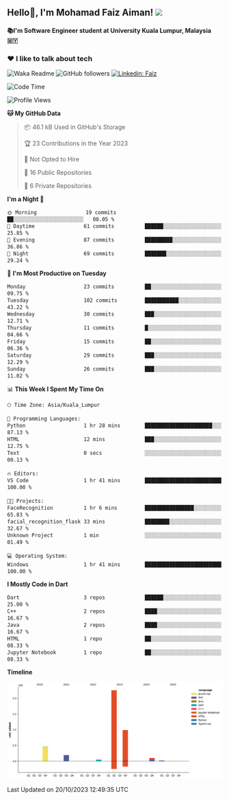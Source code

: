 <h2> Hello👋, I'm Mohamad Faiz Aiman! <img src="https://media.giphy.com/media/12oufCB0MyZ1Go/giphy.gif" width="50"></h2>

#### 📚I'm Software Engineer student at University Kuala Lumpur, Malaysia 🇲🇾
###  ❤️ I like to talk about tech 


![Waka Readme](https://github.com/anmol098/anmol098/workflows/Waka%20Readme/badge.svg)
![GitHub followers](https://img.shields.io/github/followers/faizaiman?label=Follow&style=social)
[![Linkedin: Faiz](https://img.shields.io/badge/-Faiz-blue?style=flat-square&logo=Linkedin&logoColor=white&link=https://www.linkedin.com/in/mohamad-faiz-aiman-623747192/)](https://www.linkedin.com/in/mohamad-faiz-aiman-623747192/)

<!--START_SECTION:waka-->
![Code Time](http://img.shields.io/badge/Code%20Time-151%20hrs%2046%20mins-blue)

![Profile Views](http://img.shields.io/badge/Profile%20Views-0-blue)

**🐱 My GitHub Data** 

> 📦 46.1 kB Used in GitHub's Storage 
 > 
> 🏆 23 Contributions in the Year 2023
 > 
> 🚫 Not Opted to Hire
 > 
> 📜 16 Public Repositories 
 > 
> 🔑 6 Private Repositories 
 > 
**I'm a Night 🦉** 

```text
🌞 Morning                19 commits          ██░░░░░░░░░░░░░░░░░░░░░░░   08.05 % 
🌆 Daytime                61 commits          ██████░░░░░░░░░░░░░░░░░░░   25.85 % 
🌃 Evening                87 commits          █████████░░░░░░░░░░░░░░░░   36.86 % 
🌙 Night                  69 commits          ███████░░░░░░░░░░░░░░░░░░   29.24 % 
```
📅 **I'm Most Productive on Tuesday** 

```text
Monday                   23 commits          ██░░░░░░░░░░░░░░░░░░░░░░░   09.75 % 
Tuesday                  102 commits         ███████████░░░░░░░░░░░░░░   43.22 % 
Wednesday                30 commits          ███░░░░░░░░░░░░░░░░░░░░░░   12.71 % 
Thursday                 11 commits          █░░░░░░░░░░░░░░░░░░░░░░░░   04.66 % 
Friday                   15 commits          ██░░░░░░░░░░░░░░░░░░░░░░░   06.36 % 
Saturday                 29 commits          ███░░░░░░░░░░░░░░░░░░░░░░   12.29 % 
Sunday                   26 commits          ███░░░░░░░░░░░░░░░░░░░░░░   11.02 % 
```


📊 **This Week I Spent My Time On** 

```text
🕑︎ Time Zone: Asia/Kuala_Lumpur

💬 Programming Languages: 
Python                   1 hr 28 mins        ██████████████████████░░░   87.13 % 
HTML                     12 mins             ███░░░░░░░░░░░░░░░░░░░░░░   12.75 % 
Text                     0 secs              ░░░░░░░░░░░░░░░░░░░░░░░░░   00.13 % 

🔥 Editors: 
VS Code                  1 hr 41 mins        █████████████████████████   100.00 % 

🐱‍💻 Projects: 
FaceRecognition          1 hr 6 mins         ████████████████░░░░░░░░░   65.83 % 
facial_recognition_flask 33 mins             ████████░░░░░░░░░░░░░░░░░   32.67 % 
Unknown Project          1 min               ░░░░░░░░░░░░░░░░░░░░░░░░░   01.49 % 

💻 Operating System: 
Windows                  1 hr 41 mins        █████████████████████████   100.00 % 
```

**I Mostly Code in Dart** 

```text
Dart                     3 repos             ██████░░░░░░░░░░░░░░░░░░░   25.00 % 
C++                      2 repos             ████░░░░░░░░░░░░░░░░░░░░░   16.67 % 
Java                     2 repos             ████░░░░░░░░░░░░░░░░░░░░░   16.67 % 
HTML                     1 repo              ██░░░░░░░░░░░░░░░░░░░░░░░   08.33 % 
Jupyter Notebook         1 repo              ██░░░░░░░░░░░░░░░░░░░░░░░   08.33 % 
```



**Timeline**

![Lines of Code chart](https://raw.githubusercontent.com/faizaiman/faizaiman/main/assets/bar_graph.png)


 Last Updated on 20/10/2023 12:49:35 UTC
<!--END_SECTION:waka-->
